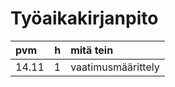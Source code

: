 # Työaikakirjanpito

| pvm | h | mitä tein |
| :--- | ---: | :--- |
| 14.11 | 1 | vaatimusmäärittely |
